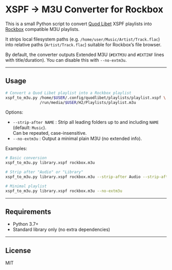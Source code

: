 # XSPF → M3U Converter for Rockbox

This is a small Python script to convert [Quod Libet](https://quodlibet.readthedocs.io/) XSPF playlists into [Rockbox](https://www.rockbox.org/) compatible M3U playlists.  

It strips local filesystem paths (e.g. `/home/user/Music/Artist/Track.flac`) into relative paths (`Artist/Track.flac`) suitable for Rockbox’s file browser.

By default, the converter outputs Extended M3U (`#EXTM3U` and `#EXTINF` lines with title/duration). You can disable this with `--no-extm3u`.

---

## Usage

```bash
# Convert a Quod Libet playlist into a Rockbox playlist
xspf_to_m3u.py /home/$USER/.config/quodlibet/playlists/playlist.xspf \
               /run/media/$USER/H2/Playlists/playlist.m3u
```

Options:

- `--strip-after NAME` : Strip all leading folders up to and including `NAME` (default: `Music`).  
  Can be repeated, case-insensitive.
- `--no-extm3u` : Output a minimal plain M3U (no extended info).

Examples:

```bash
# Basic conversion
xspf_to_m3u.py library.xspf rockbox.m3u

# Strip after "Audio" or "Library"
xspf_to_m3u.py library.xspf rockbox.m3u --strip-after Audio --strip-after Library

# Minimal playlist
xspf_to_m3u.py library.xspf rockbox.m3u --no-extm3u
```

---

## Requirements
- Python 3.7+
- Standard library only (no extra dependencies)

---

## License
MIT
